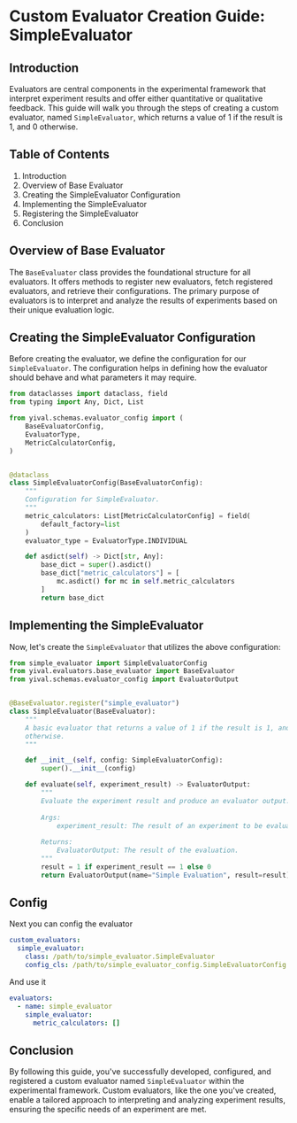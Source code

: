 # Custom Evaluator Creation Guide: SimpleEvaluator

## Introduction

Evaluators are central components in the experimental framework that interpret
experiment results and offer either quantitative or qualitative feedback. This
guide will walk you through the steps of creating a custom evaluator, named
`SimpleEvaluator`, which returns a value of 1 if the result is 1, and 0 otherwise.

## Table of Contents

1. Introduction
2. Overview of Base Evaluator
3. Creating the SimpleEvaluator Configuration
4. Implementing the SimpleEvaluator
5. Registering the SimpleEvaluator
6. Conclusion

## Overview of Base Evaluator

The `BaseEvaluator` class provides the foundational structure for all evaluators.
It offers methods to register new evaluators, fetch registered evaluators, and
retrieve their configurations. The primary purpose of evaluators is to interpret
and analyze the results of experiments based on their unique evaluation logic.

## Creating the SimpleEvaluator Configuration

Before creating the evaluator, we define the configuration for our `SimpleEvaluator`.
The configuration helps in defining how the evaluator should behave and what
parameters it may require.

```python
from dataclasses import dataclass, field
from typing import Any, Dict, List

from yival.schemas.evaluator_config import (
    BaseEvaluatorConfig,
    EvaluatorType,
    MetricCalculatorConfig,
)


@dataclass
class SimpleEvaluatorConfig(BaseEvaluatorConfig):
    """
    Configuration for SimpleEvaluator.
    """
    metric_calculators: List[MetricCalculatorConfig] = field(
        default_factory=list
    )
    evaluator_type = EvaluatorType.INDIVIDUAL

    def asdict(self) -> Dict[str, Any]:
        base_dict = super().asdict()
        base_dict["metric_calculators"] = [
            mc.asdict() for mc in self.metric_calculators
        ]
        return base_dict

```

## Implementing the SimpleEvaluator

Now, let's create the `SimpleEvaluator` that utilizes the above configuration:

```python
from simple_evaluator import SimpleEvaluatorConfig
from yival.evaluators.base_evaluator import BaseEvaluator
from yival.schemas.evaluator_config import EvaluatorOutput


@BaseEvaluator.register("simple_evaluator")
class SimpleEvaluator(BaseEvaluator):
    """
    A basic evaluator that returns a value of 1 if the result is 1, and 0
    otherwise.
    """

    def __init__(self, config: SimpleEvaluatorConfig):
        super().__init__(config)

    def evaluate(self, experiment_result) -> EvaluatorOutput:
        """
        Evaluate the experiment result and produce an evaluator output.
        
        Args:
            experiment_result: The result of an experiment to be evaluated.
        
        Returns:
            EvaluatorOutput: The result of the evaluation.
        """
        result = 1 if experiment_result == 1 else 0
        return EvaluatorOutput(name="Simple Evaluation", result=result)

```

## Config

Next you can config the evaluator

```yml
custom_evaluators:
  simple_evaluator:
    class: /path/to/simple_evaluator.SimpleEvaluator
    config_cls: /path/to/simple_evaluator_config.SimpleEvaluatorConfig
```

And use it

```yml
evaluators:
  - name: simple_evaluator
    simple_evaluator:
      metric_calculators: []

```

## Conclusion

By following this guide, you've successfully developed, configured, and registered
 a custom evaluator named `SimpleEvaluator` within the experimental framework.
 Custom evaluators, like the one you've created, enable a tailored approach to
interpreting and analyzing experiment results, ensuring the specific needs of
an experiment are met.
